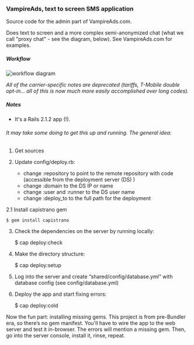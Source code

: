 ### VampireAds, text to screen SMS application

Source code for the admin part of VampireAds.com. 

Does text to screen and a more complex semi-anonymized chat (what we call "proxy chat" - see the diagram, below). See VampireAds.com for examples.

##### Workflow

![workflow diagram](http://dl.dropbox.com/u/225019/rm-app-screenshots/VampireAds/VampireAds%201.1.png)

_All of the carrier-specific notes are deprecated (tariffs, T-Mobile double opt-in… all of this is now much more easily accomplished over long codes)._


##### Notes

* It's a Rails 2.1.2 app (!).

###### It may take some doing to get this up and running. The general idea:

1. Get sources

2. Update config/deploy.rb:

	- change :repository to point to the remote repository with code (accessible from the deployment server (DS) )
	- change :domain to the DS IP or name
	- change :user and :runner to the DS user name
	- change :deploy_to to the full path for the deployment

2.1 Install capistrano gem

	$ gem install capistrano

3. Check the dependencies on the server by running locally:
	
	$ cap deploy:check

4. Make the directory structure:

	$ cap deploy:setup

5. Log into the server and create “shared/config/database.yml” with database config (see config/database.yml)

6. Deploy the app and start fixing errors:

	$ cap deploy:cold

Now the fun part: installing missing gems. This project is from pre-Bundler era, so there’s no gem manifest. You'll have to wire the app to the web server and test it in-browser. The errors will mention a missing gem. Then, go into the server console, install it, rinse, repeat.